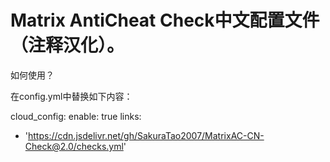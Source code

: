 # Matrix AntiCheat Check中文配置文件（注释汉化）。

如何使用？

在config.yml中替换如下内容：

cloud_config:
 enable: true
 links:
   - 'https://cdn.jsdelivr.net/gh/SakuraTao2007/MatrixAC-CN-Check@2.0/checks.yml'
